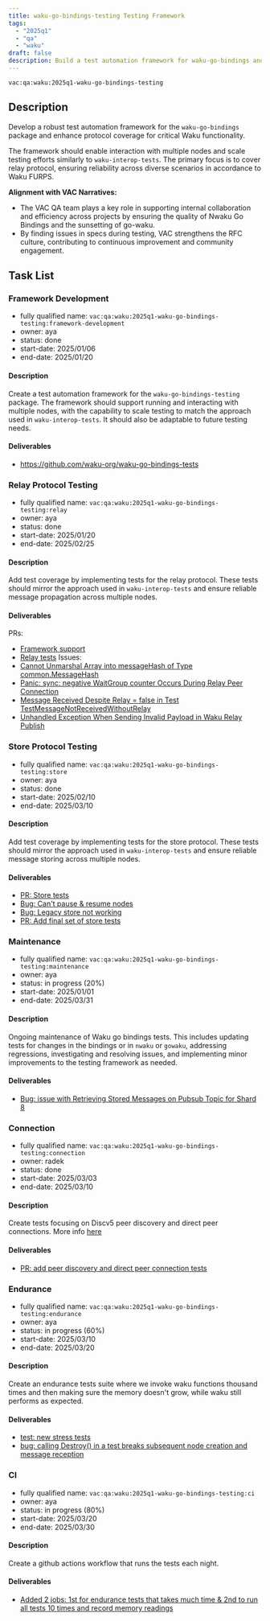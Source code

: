 ```yaml
---
title: waku-go-bindings-testing Testing Framework
tags:
  - "2025q1"
  - "qa"
  - "waku"  
draft: false  
description: Build a test automation framework for waku-go-bindings and expand protocol coverage
---
```


`vac:qa:waku:2025q1-waku-go-bindings-testing`

## Description
Develop a robust test automation framework for the `waku-go-bindings` package 
and enhance protocol coverage for critical Waku functionality.

The framework should enable interaction with multiple nodes 
and scale testing efforts similarly to `waku-interop-tests`. 
The primary focus is to cover relay protocol, 
ensuring reliability across diverse scenarios in accordance to Waku FURPS.

**Alignment with VAC Narratives:**

* The VAC QA team plays a key role in supporting internal collaboration
  and efficiency across projects by ensuring the quality of Nwaku Go Bindings
  and the sunsetting of go-waku.
* By finding issues in specs during testing,
  VAC strengthens the RFC culture,
  contributing to continuous improvement and community engagement.

## Task List

### Framework Development

* fully qualified name: `vac:qa:waku:2025q1-waku-go-bindings-testing:framework-development`
* owner: aya
* status: done
* start-date: 2025/01/06
* end-date: 2025/01/20


#### Description
Create a test automation framework for the `waku-go-bindings-testing` package. 
The framework should support running and interacting with multiple nodes, 
with the capability to scale testing to match the approach used in `waku-interop-tests`. 
It should also be adaptable to future testing needs.

#### Deliverables
* https://github.com/waku-org/waku-go-bindings-tests


### Relay Protocol Testing

* fully qualified name: `vac:qa:waku:2025q1-waku-go-bindings-testing:relay`
* owner: aya
* status: done
* start-date: 2025/01/20
* end-date: 2025/02/25

#### Description
Add test coverage by implementing tests for the relay protocol.
These tests should mirror the approach used in `waku-interop-tests`
and ensure reliable message propagation across multiple nodes.

#### Deliverables
PRs:
* [Framework support](https://github.com/waku-org/waku-go-bindings/pull/29)
* [Relay tests](https://github.com/waku-org/waku-go-bindings/pull/33)
Issues:
* [Cannot Unmarshal Array into messageHash of Type common.MessageHash](https://github.com/waku-org/waku-go-bindings/issues/24)
* [Panic: sync: negative WaitGroup counter Occurs During Relay Peer Connection](https://github.com/waku-org/waku-go-bindings/issues/25)
* [Message Received Despite Relay = false in Test TestMessageNotReceivedWithoutRelay](https://github.com/waku-org/waku-go-bindings/issues/28)
* [Unhandled Exception When Sending Invalid Payload in Waku Relay Publish](https://github.com/waku-org/waku-go-bindings/issues/37)

### Store Protocol Testing

* fully qualified name: `vac:qa:waku:2025q1-waku-go-bindings-testing:store`
* owner: aya
* status: done
* start-date: 2025/02/10
* end-date: 2025/03/10

#### Description
Add test coverage by implementing tests for the store protocol.
These tests should mirror the approach used in `waku-interop-tests`
and ensure reliable message storing across multiple nodes.

#### Deliverables
* [PR: Store tests](https://github.com/waku-org/waku-go-bindings/pull/43)
* [Bug: Can't pause & resume nodes](https://github.com/waku-org/waku-go-bindings/issues/40)
* [Bug: Legacy store not working](https://github.com/waku-org/waku-go-bindings/issues/41)
* [PR: Add final set of store tests](https://github.com/waku-org/waku-go-bindings/pull/43)

### Maintenance

* fully qualified name: `vac:qa:waku:2025q1-waku-go-bindings-testing:maintenance`
* owner: aya
* status: in progress (20%)
* start-date: 2025/01/01
* end-date: 2025/03/31

#### Description
Ongoing maintenance of Waku go bindings tests. 
This includes updating tests for changes in the bindings or in `nwaku` or `gowaku`, addressing regressions, 
investigating and resolving issues, and implementing minor improvements to the testing framework as needed.

#### Deliverables
* [Bug: issue with Retrieving Stored Messages on Pubsub Topic for Shard 8](https://github.com/waku-org/waku-go-bindings/issues/44)

### Connection

* fully qualified name: `vac:qa:waku:2025q1-waku-go-bindings-testing:connection`
* owner: radek
* status: done
* start-date: 2025/03/03
* end-date: 2025/03/10

#### Description
Create tests focusing on Discv5 peer discovery and direct peer connections.
More info [here](https://www.notion.so/go-bindings-Task-1a68f96fb65c804d949ffc53ef77f86b)

#### Deliverables
* [PR: add peer discovery and direct peer connection tests](https://github.com/waku-org/waku-go-bindings/pull/46)

### Endurance

* fully qualified name: `vac:qa:waku:2025q1-waku-go-bindings-testing:endurance`
* owner: aya
* status: in progress (60%)
* start-date: 2025/03/10
* end-date: 2025/03/20

#### Description
Create an endurance tests suite where we invoke waku functions thousand times 
and then making sure the memory doesn't grow, while waku still performs as expected.

#### Deliverables
* [test: new stress tests](https://github.com/waku-org/waku-go-bindings/pull/47)
* [bug: calling Destroy() in a test breaks subsequent node creation and message reception](https://github.com/waku-org/waku-go-bindings/issues/51)
  

### CI

* fully qualified name: `vac:qa:waku:2025q1-waku-go-bindings-testing:ci`
* owner: aya
* status: in progress (80%)
* start-date: 2025/03/20
* end-date: 2025/03/30

#### Description
Create a github actions workflow that runs the tests each night.

#### Deliverables
- [Added 2 jobs: 1st for endurance tests that takes much time & 2nd to run all tests 10 times and record memory readings](https://github.com/waku-org/waku-go-bindings/actions) 

